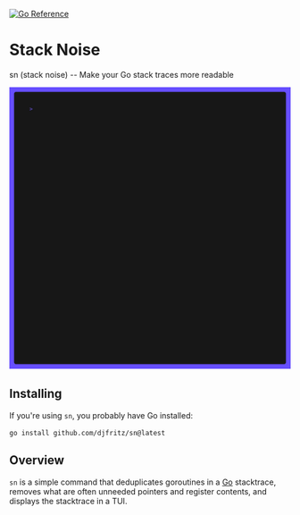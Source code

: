 [![Go Reference](https://pkg.go.dev/badge/github.com/djfritz/sn.svg)](https://pkg.go.dev/github.com/djfritz/sn) 

# Stack Noise

sn (stack noise) -- Make your Go stack traces more readable

<img alt="Demo" src="https://github.com/djfritz/sn/blob/main/demo.gif?raw=true" width="600" />

## Installing

If you're using `sn`, you probably have Go installed:

```
go install github.com/djfritz/sn@latest
```

## Overview

`sn` is a simple command that deduplicates goroutines in a [Go](https://golang.org) stacktrace, removes what are often unneeded pointers and register contents, and displays the stacktrace in a TUI. 

